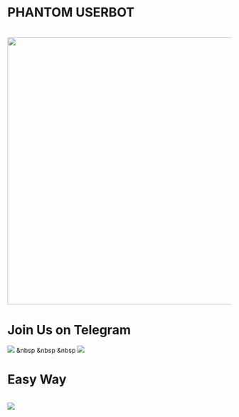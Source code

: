 <p align="center"><h1>PHANTOM USERBOT<h1>
<img src="https://telegra.ph/file/ffe8ba66315a741f8c7d1.jpg" width="600" height="600"></p>

# Join Us on Telegram
<a href="https://t.me/Phantomot"><img src="https://img.shields.io/badge/Join-Telegram%20Channel-red.svg?logo=Telegram"></a> &nbsp &nbsp &nbsp
<a href="https://t.me/PhantomSupport"><img src="https://img.shields.io/badge/Join-Telegram%20Group-blue.svg?logo=telegram"></a>

<h1>Easy Way</h1><br> 
<a href="https://dashboard.heroku.com/new?template=https://github.com/prothinkergang/Phantomuserbot"><img src="https://www.herokucdn.com/deploy/button.svg"></a>
